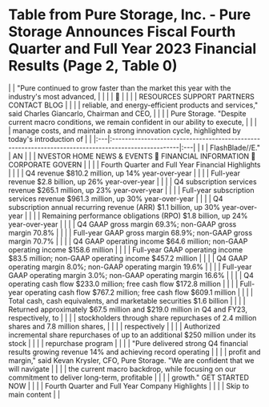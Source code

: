 # Table from Pure Storage, Inc. - Pure Storage Announces Fiscal Fourth Quarter and Full Year 2023 Financial Results (Page 2, Table 0)

|    | "Pure continued to grow faster than the market this year with the industry's most advanced,        |    |
|    |                                                                                                   |    |
|    | RESOURCES SUPPORT PARTNERS CONTACT BLOG                                                            |    |
|    | reliable, and energy-efficient products and services," said Charles Giancarlo, Chairman and CEO,   |    |
|    | Pure Storage. "Despite current macro conditions, we remain confident in our ability to execute,    |    |
|    | manage costs, and maintain a strong innovation cycle, highlighted by today's introduction of       |    |
|:---|:---------------------------------------------------------------------------------------------------|:---|
| I  | FlashBlade//E."                                                                                    | AN |
|    | NVESTOR HOME NEWS & EVENTS  FINANCIAL INFORMATION  CORPORATE GOVERN                              |    |
|    | Fourth Quarter and Full Year Financial Highlights                                                  |    |
|    | Q4 revenue $810.2 million, up 14% year-over-year                                                   |    |
|    | Full-year revenue $2.8 billion, up 26% year-over-year                                              |    |
|    | Q4 subscription services revenue $265.1 million, up 23% year-over-year                             |    |
|    | Full-year subscription services revenue $961.3 million, up 30% year-over-year                      |    |
|    | Q4 subscription annual recurring revenue (ARR) $1.1 billion, up 30% year-over-year                 |    |
|    | Remaining performance obligations (RPO) $1.8 billion, up 24% year-over-year                        |    |
|    | Q4 GAAP gross margin 69.3%; non-GAAP gross margin 70.8%                                            |    |
|    | Full-year GAAP gross margin 68.9%; non-GAAP gross margin 70.7%                                     |    |
|    | Q4 GAAP operating income $64.6 million; non-GAAP operating income $158.6 million                   |    |
|    | Full-year GAAP operating income $83.5 million; non-GAAP operating income $457.2 million            |    |
|    | Q4 GAAP operating margin 8.0%; non-GAAP operating margin 19.6%                                     |    |
|    | Full-year GAAP operating margin 3.0%; non-GAAP operating margin 16.6%                              |    |
|    | Q4 operating cash flow $233.0 million; free cash flow $172.8 million                               |    |
|    | Full-year operating cash flow $767.2 million; free cash flow $609.1 million                        |    |
|    | Total cash, cash equivalents, and marketable securities $1.6 billion                               |    |
|    | Returned approximately $67.5 million and $219.0 million in Q4 and FY23, respectively, to           |    |
|    | stockholders through share repurchases of 2.4 million shares and 7.8 million shares,               |    |
|    | respectively                                                                                       |    |
|    | Authorized incremental share repurchases of up to an additional $250 million under its stock       |    |
|    | repurchase program                                                                                 |    |
|    | "Pure delivered strong Q4 financial results growing revenue 14% and achieving record operating     |    |
|    | profit and margin," said Kevan Krysler, CFO, Pure Storage. "We are confident that we will navigate |    |
|    | the current macro backdrop, while focusing on our commitment to deliver long-term, profitable      |    |
|    | growth." GET STARTED NOW                                                                           |    |
|    | Fourth Quarter and Full Year Company Highlights                                                    |    |
|    | Skip to main content                                                                               |    |